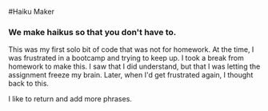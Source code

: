 #Haiku Maker
### We make haikus so that you don't have to.

This was my first solo bit of code that was not for  homework. At the time, I was frustrated in a bootcamp and trying to keep up. I took a break from homework to make this. I saw that I did understand, but that I was letting the assignment freeze my brain. Later, when I'd get frustrated again, I thought back to this. 

I like to return and add more phrases. 

